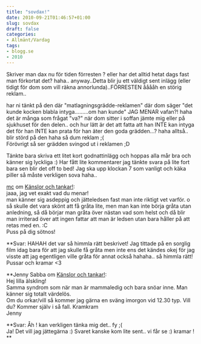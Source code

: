 ```yaml
---
title: "sovdax!"
date: 2010-09-21T01:46:57+01:00
slug: sovdax
draft: false
categories:
- Allmänt/Vardag
tags:
- blogg.se
- 2010
---
```

Skriver man dax nu för tiden förresten ? eller har det alltid hetat dags fast man förkortat det? haha.. anyway..Detta blir ju ett väldigt sent inlägg (eller tidigt för dom som vill räkna annorlunda)..FÖRRESTEN ååååh en störig reklam..  
  
har ni tänkt på den där "matlagningsgrädde-reklamen" där dom säger "det kunde kocken blabla intyga.........om han kunde" JAG MENAR vafan?! haha det är många som frågat "va?" när dom sitter i soffan jämte mig eller på sjukhuset för den delen.. och hur lätt är det att fatta att han INTE kan intyga det för han INTE kan prata för han äter den goda grädden...? haha alltså.. blir störd på den haha så dum reklam ;(  
Förövrigt så ser grädden svingod ut i reklamen ;D  
  
  
Tänkte bara skriva ett litet kort godnattinlägg och hoppas alla mår bra och känner sig lyckliga :) Har fått lite kommentarer jag tänkte svara på lite fort bara sen blir det off to bed! Jag ska upp klockan 7 som vanligt och käka piller så måste verkligen sova haha..  
  
  
  
[mc](http://insomniia.blogg.se/) om [Känslor och tankar!](http://camillalovgren.blogg.se/2010/september/kanslor-och-tankar.html):  
jaaa, jag vet exakt vad du menar!  
man känner sig asdeppig och jätteledsen fast man inte riktigt vet varför. o så skulle det vara skönt att få gråta lite, men man kan inte börja gråta utan anledning, så då börjar man gråta över nästan vad som helst och då blir man irriterad över att ingen fattar att man är ledsen utan bara håller på att retas med en. :C  
Puss på dig sötnos!  
  
**Svar: HAHAH det var så himmla rätt beskrivet! Jag tittade på en sorglig film idag bara för att jag skulle få gråta men inte ens det kändes okej för jag visste att jag egentligen ville gråta för annat också hahaha.. så himmla rätt!  
Pussar och kramar <3  
  
  
**Jenny Sabba om [Känslor och tankar!](http://camillalovgren.blogg.se/2010/september/kanslor-och-tankar.html):  
Hej lilla älskling!  
Samma syndrom som när man är mammaledig och bara snöar inne. Man känner sig totalt värdelös.  
Om du orkar/vill så kommer jag gärna en sväng imorgon vid 12.30 typ. Vill du? Kommer själv i så fall. Kramkram  
Jenny  
  
**Svar: Åh ! kan verkligen tänka mig det.. fy ;(  
Ja! Det vill jag jättegärna :) Svaret kanske kom lite sent.. vi får se :) kramar !  
**